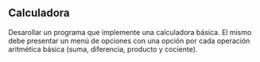 ## Calculadora

Desarollar un programa que implemente una calculadora básica. El mismo debe presentar un menú de opciones
con una opción por cada operación aritmética básica (suma, diferencia, producto y cociente). 

